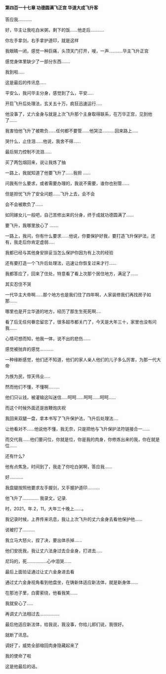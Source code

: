 #### 第四百一十七章 功德圆满飞正宫 华道大成飞升客

答应我...........

好，华主让我吃白米粥，剩下的饭......他走后...........

你左手拿剑，右手拿护道印，就是这样

我眼睛一闭，感觉一种巨痛，头顶天门打开，嗖，一声...........华主飞升正宫

感觉身体里缺少了一部分东西.......

我到啦.....

这是最后的传讯息.....

平安么，我问华主分身，感觉到了么，平安.....

开启飞升后处理法，玄关五十万，疯狂迅速运行.....

他没事了，丈六金身与就是上次飞升那个主身取得联系，在万华正宫，见到他了......

我害怕他飞升了被欺负......任何都不要管......他哭泣..........回来路上.....

哭什么，止住泪......他说，我舍不得......

最后努力控制不流泪......

买了两包烟回来，说让我炼了抽

一路上，我就知道了他要飞升了......我担
......

问我有什么要求，或者需要办理的，我说不需要，谁你也别管......

但是担忧飞升了安全问题......飞升上去，会不会

会不会被欺负了......

如同嫁女儿一般吧，自己苦修出来的分身，终于成就功德圆满了......

要飞升，我哪里放心了 .......

一路上，我问，你有什么要求......他说，你要保护好我，要打造飞升保护法，还有，我走后你肯定虚弱.....

我都已经与其他身安排妥当怎么保护你因为有上次的经验

还有要打造一个飞升后处理法，迅速让你恢复过来才行......

我都答应了，回来了住处，特意看了看上次那个居住地方，满足了......

其实忍住不哭

一代华主大帝啊......那个地方也是我们住了四年啊，人家装修我们再找房子如那......

哪里也是开立华道的地方，经历了那生生死死啊....

看了后无任何眷恋留恋了，很多超市都关门了，今天是大年三十，家里也没有问我......

心情可想而知，他我一体，说不出的悲伤......

感觉被抛弃的感觉...........

一种缘断感觉，他们还不知道，他们的家人亲人他们的儿子多么厉害，为那一代大帝

为族为民，惊天伟业.....

然而他们不懂，不懂啊.........

他们只认钱，被灌输这叫迷信.....呵呵......呵呵......呵呵......

而这个时候外面还是放鞭炮庆祝

我回来双腿一盘，拿本书写了飞升保护法，飞升后处理法....

让他看对不......他说他不懂，我无奈，只是把他与飞升保护法符链接合一......

而交代我......他们要问位，你就是位，你是我的肉身，你修炼出来的我，你在就是位......

还有什么?

他有点焦急，时间到了，我走了你吃白粥啊，答应我......

好...........

我盘腿按照他要求左手握剑，又手握护道印..........


他飞升了.............
我录文，记录.

时，2021，年.2，11，大年三十晚上......。

我记录时候，上界传来讯息，我让上次飞升的丈六金身去看他保护他......

说被打了..........

我立马大怒火，捏了决，要出体杀掉......

他们安抚我，我让丈六法身过去合金身，打进去.....

尼玛的，死................心中泪哭......

最后上面验证通过让丈六金身进去看

通过丈六金身视角看到他盘坐，在铸新体适应新法体，就是新身体......

在那池子里，白雾萦绕，他看我笑......

我就安心了.....

再调丈六法相过去................

最后他适应新法体，给我说，我没事，你给儿郎们说，我很好。

就断了讯息。

调好了，威势全部缩回肉身隐藏起来了

我的使命了啦

这是他最后的话。


